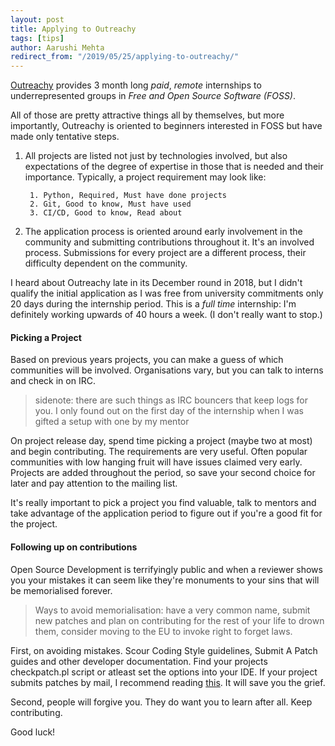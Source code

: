 ```yaml
---
layout: post
title: Applying to Outreachy
tags: [tips]
author: Aarushi Mehta
redirect_from: "/2019/05/25/applying-to-outreachy/"
---
```


[Outreachy](https://www.outreachy.org/apply/) provides 3 month long _paid_, *remote* internships to underrepresented groups in *Free and Open Source Software (FOSS)*.

All of those are pretty attractive things all by themselves, but more importantly, Outreachy is oriented to beginners interested in FOSS but have made only tentative steps.

1. All projects are listed not just by technologies involved, but also expectations of the degree of expertise in those that is needed and their importance. Typically, a project requirement may look like:

        1. Python, Required, Must have done projects
        2. Git, Good to know, Must have used
        3. CI/CD, Good to know, Read about     

2. The application process is oriented around early involvement in the community and submitting contributions throughout it. It's an involved process. Submissions for every project are a different process, their difficulty dependent on the community.

I heard about Outreachy late in its December round in 2018, but I didn't qualify the initial application as I was free from university commitments only 20 days during the internship period. This is a *full time* internship: I'm definitely working upwards of 40 hours a week. (I don't really want to stop.)

#### Picking a Project

Based on previous years projects, you can make a guess of which communities will be involved. Organisations vary, but you can talk to interns and check in on IRC.
> sidenote: there are such things as IRC bouncers that keep logs for you. I only found out on the first day of the internship when I was gifted a setup with one by my mentor

On project release day, spend time picking a project (maybe two at most) and begin contributing. The requirements are very useful. Often popular communities with low hanging fruit will have issues claimed very early. Projects are added throughout the period, so save your second choice for later and pay attention to the mailing list.

It's really important to pick a project you find valuable, talk to mentors and take advantage of the application period to figure out if you're a good fit for the project.

#### Following up on contributions
Open Source Development is terrifyingly public and when a reviewer shows you your mistakes it can seem like they're monuments to your sins that will be memorialised forever.
 >Ways to avoid memorialisation: have a very common name, submit new patches and plan on contributing for the rest of your life to drown them, consider moving to the EU to invoke right to forget laws.

First, on avoiding mistakes. Scour Coding Style guidelines, Submit A Patch guides and other developer documentation. Find your projects checkpatch.pl script or atleast set the options into your IDE. If your project submits patches by mail, I recommend reading [this](https://kernelnewbies.org/PatchPhilosophy). It will save you the grief.

Second, people will forgive you. They do want you to learn after all. Keep contributing.

Good luck!
